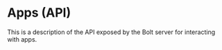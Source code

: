# Apps \(API\)

This is a description of the API exposed by the Bolt server for interacting with apps.



